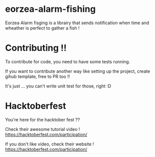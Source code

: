 # eorzea-alarm-fishing
Eorzea Alarm fisging is a librairy that sends notification when time and wheather is perfect to gather a fish !

 # Contributing !!

To contribute for code, you need to have some tests running.

If you want to contribute another way like setting up the project, create gihub template, free to PR too !!

It's just ... you can't write unit test for those, right :D 


# Hacktoberfest
You're here for the hacktober fest ??

Check their awesome tutorial video !
https://hacktoberfest.com/participation/

If you don't like video, check their website !
https://hacktoberfest.com/participation/


